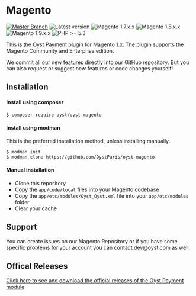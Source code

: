 Magento
=======

[![Master Branch](https://travis-ci.org/OystParis/oyst-magento.svg?branch=master)](https://travis-ci.org/OystParis/oyst-magento)
![Latest version](https://img.shields.io/badge/latest-1.0.0-green.svg)
![Magento 1.7.x.x](https://img.shields.io/badge/magento-1.7-blue.svg)
![Magento 1.8.x.x](https://img.shields.io/badge/magento-1.8-blue.svg)
![Magento 1.9.x.x](https://img.shields.io/badge/magento-1.9-blue.svg)
![PHP >= 5.3](https://img.shields.io/badge/php-%3E=5.3-green.svg)


This is the Oyst Payment plugin for Magento 1.x.
The plugin supports the Magento Community and Enterprise edition.

We commit all our new features directly into our GitHub repository.
But you can also request or suggest new features or code changes yourself!


Installation
------------

#### Install using composer

```
$ composer require oyst/oyst-magento
```

#### Install using modman

This is the preferred installation method, unless installing manually.

```
$ modman init
$ modman clone https://github.com/OystParis/oyst-magento
```

#### Manual installation

* Clone this repository
* Copy the `app/code/local` files into your Magento codebase
* Copy the `app/etc/modules/Oyst_Oyst.xml` file into your `app/etc/modules` folder
* Clear your cache

Support
-------
You can create issues on our Magento Repository or if you have some specific problems for your account you can contact <a href="mailto:dev@oyst.com">dev@oyst.com</a> as well.

Offical Releases
----------------

[Click here to see and download the official releases of the Oyst Payment module](https://github.com/OystParis/oyst-magento/releases)
